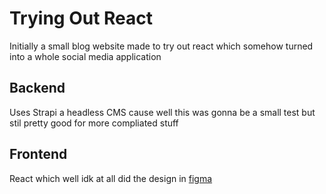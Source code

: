 # Trying Out React
Initially a small blog website made to try out react which somehow turned into a whole social media application

## Backend
Uses Strapi a headless CMS cause well this was gonna be a small test but stil pretty good for more compliated stuff

## Frontend
React which well idk at all
did the design in [figma](https://www.figma.com/file/7LFPbs8wLAYQpYzdJAd9eR/Untitled?node-id=0%3A1)
